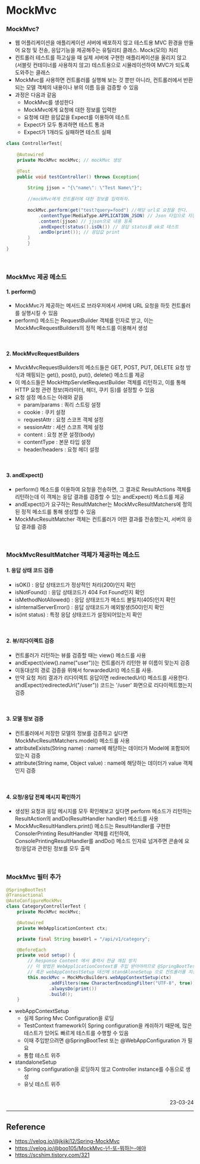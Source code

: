 # MockMvc

### MockMvc?
- 웹 어플리케이션을 애플리케이션 서버에 배포하지 않고 테스트용 MVC 환경을 만들어 요청 및 전송, 응답기능을 제공해주는 유틸리티 클래스. Mock(모의) 처리
- 컨트롤러 테스트를 하고싶을 때 실제 서버에 구현한 애플리케이션을 올리지 않고 (서블릿 컨테이너를 사용하지 않고) 테스트용으로 시뮬레이션하여 MVC가 되도록 도와주는 클래스
- MockMvc를 사용하면 컨트롤러를 실행해 보는 것 뿐만 아니라, 컨트롤러에서 반환되는 모델 객체의 내용이나 뷰의 이름 등을 검증할 수 있음
- 과정은 다음과 같음
    - MockMvc를 생성한다
    - MockMvc에게 요청에 대한 정보를 입력한
    - 요청에 대한 응답값을 Expect를 이용하여 테스트
    - Expect가 모두 통과하면 테스트 통과
    - Expect가 1개라도 실패하면 테스트 실패

```java
class ControllerTest{
	
    @Autowired
    private MockMvc mockMvc; // mockMvc 생성
    
    @Test
    public void testController() throws Exception{
    	
        String jjson = "{\"name\": \"Test Name\"}";
        
        //mockMvc에게 컨트롤러에 대한 정보를 입력하자.
        
        mockMvc.perform(get("test?query=food") //해당 url로 요청을 한다.
            .contentType(MediaType.APPLICATION_JSON) // Json 타입으로 지정
            .content(jjson) // jjson으로 내용 등록
            .andExpect(status().isOk()) // 응답 status를 ok로 테스트
            .andDo(print()); // 응답값 print
        )
        }
}
```

<br>

### MockMvc 제공 메소드
#### 1. perform()
- MockMvc가 제공하는 메서드로 브라우저에서 서버에 URL 요청을 하듯 컨트롤러를 실행시킬 수 있음
- perform() 메소드는 RequestBuilder 객체를 인자로 받고, 이는 MockMvcRequestBuilders의 정적 메소드를 이용해서 생성

<br>

#### 2. MockMvcRequestBuilders
- MvckMvcRequestBuilders의 메소드들은 GET, POST, PUT, DELETE 요청 방식과 매핑되는 get(), post(), put(), delete() 메소드를 제공
- 이 메소드들은 MockHttpServletRequestBuilder 객체를 리턴하고, 이를 통해 HTTP 요청 관련 정보(파라미터, 헤더, 쿠키 등)를 설정할 수 있음
- 요청 설정 메소드는 아래와 같음
    - param/params : 쿼리 스트링 설정
    - cookie : 쿠키 설정
    - requestAttr : 요청 스코프 객체 설정
    - sessionAttr : 세션 스코프 객체 설정
    - content : 요청 본문 설정(body)
    - contentType : 본문 타입 설정
    - header/headers : 요청 헤더 설정
<br>

#### 3. andExpect()
- perform() 메소드를 이용하여 요청을 전송하면, 그 결과로 ResultActions 객체를 리턴하는데 이 객체는 응답 결과를 검증할 수 있는 andExpect() 메소드를 제공
- andExpect()가 요구하는 ResultMatcher는 MockMvcResultMatchers에 정의된 정적 메소드를 통해 생성할 수 있음
- MockMvcResultMatcher 객체는 컨트롤러가 어떤 결과를 전송했는지, 서버의 응답 결과를 검증

<br>

### MockMvcResultMatcher 객체가 제공하는 메소드
#### 1. 응답 상태 코드 검증
- isOK() : 응답 상태코드가 정상적인 처리(200)인지 확인
- isNotFound() : 응답 상태코드가 404 Fot Found인지 확인
- isMethodNotAllowed() : 응답 상태코드가 메소드 불일치(405)인지 확인
- isInternalServerError() : 응답 상태코드가 예외발생(500)인지 확인
- is(int status) : 특정 응답 상태코드가 설정되어있는지 확인 

<br>

#### 2. 뷰/리다이렉트 검증
- 컨트롤러가 리턴하는 뷰를 검증할 때는 view() 메소드를 사용
- andExpect(view().name("user"))는 컨트롤러가 리턴한 뷰 이름이 맞는지 검증
- 이동대상의 경로 검증을 위해서 forwardedUrl() 메소드를 사용.
- 만약 요청 처리 결과가 리다이렉트 응답이면 redirectedUrl() 메소드를 사용한다. andExpect(redirectedUrl("/user")) 코드는 '/user' 화면으로 리다이렉트했는지 검증

<br>

#### 3. 모델 정보 검증
- 컨트롤러에서 저장한 모델의 정보를 검증하고 싶다면 MockMvcResultMatchers.model() 메소드를 사용
- attributeExists(String name) : name에 해당하는 데이터가 Model에 포함되어 있는지 검증
- attribute(String name, Object value) : name에 해당하는 데이터가 value 객체인지 검증

<br>

#### 4. 요청/응답 전체 메시지 확인하기
- 생성된 요청과 응답 메시지를 모두 확인해보고 싶다면 perform 메소드가 리턴하는 ResultAction의 andDo(ResultHandler handler) 메소드를 사용
- MockMvcResultHandlers.print() 메소드는 ResultHandler를 구현한 ConsolerPrinting ResultHandler 객체를 리턴하여, ConsolePrintingResultHandler를 andDo() 메소드 인자로 넘겨주면 콘솔에 요청/응답과 관련된 정보를 모두 출력

<br>

### MockMvc 필터 추가
```java
@SpringBootTest
@Transactional
@AutoConfigureMockMvc
class CategoryControllerTest {
    private MockMvc mockMvc;

    @Autowired
    private WebApplicationContext ctx;

    private final String baseUrl = "/api/v1/category";

    @BeforeEach
    private void setup() {
        // Response Content 에서 출력시 한글 깨짐 방지
        // 이 방법은 WebApplicationContext를 주입 받아야하므로 @SpringBootTest에서만 사용가능합니다.
        // 혹은 webAppContestSetup 대신에 standAloneSetup 으로 컨트롤러를 지정할수도있음
        this.mockMvc = MockMvcBuilders.webAppContextSetup(ctx)
                .addFilters(new CharacterEncodingFilter("UTF-8", true))  // 필터 추가
                .alwaysDo(print())
                .build();
    }
```
- webAppContextSetup
    - 실제 Spring Mvc Configuration을 로딩
    - TestContext framework이 Spring configuration을 캐쉬하기 때문에, 많은 테스트가 있어도 빠르게 테스트를 수행할 수 있음
    - 이때 주입받으려면 @SpringBootTest 또는 @WebAppConfiguration 가 필요
    - 통합 테스트 위주
- standaloneSetup
    - Spring configuration을 로딩하지 않고 Controller instance를 수동으로 생성
    - 유닛 테스트 위주

<br>

<div style="text-align: right">23-03-24</div>

-------

## Reference
- https://velog.io/@jkijki12/Spring-MockMvc
- https://velog.io/@boo105/MockMvc-넌-또-뭐하는-애야
- https://scshim.tistory.com/321
